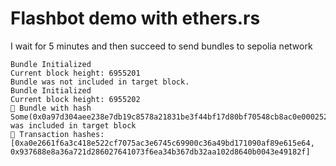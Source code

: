 # Flashbot demo with ethers.rs

I wait for 5 minutes and then succeed to send bundles to sepolia network

```
Bundle Initialized
Current block height: 6955201
Bundle was not included in target block.
Bundle Initialized
Current block height: 6955202
🤖 Bundle with hash Some(0x0a97d304aee238e7db19c8578a21831be3f44bf17d80bf70548cb8ac0e000252) was included in target block
🎉 Transaction hashes: [0xa0e2661f6a3c418e522cf7075ac3e6745c69900c36a49bd171090af89e615e64, 0x937688e8a36a721d286027641073f6ea34b367db32aa102d8640b0043e49182f]
```

